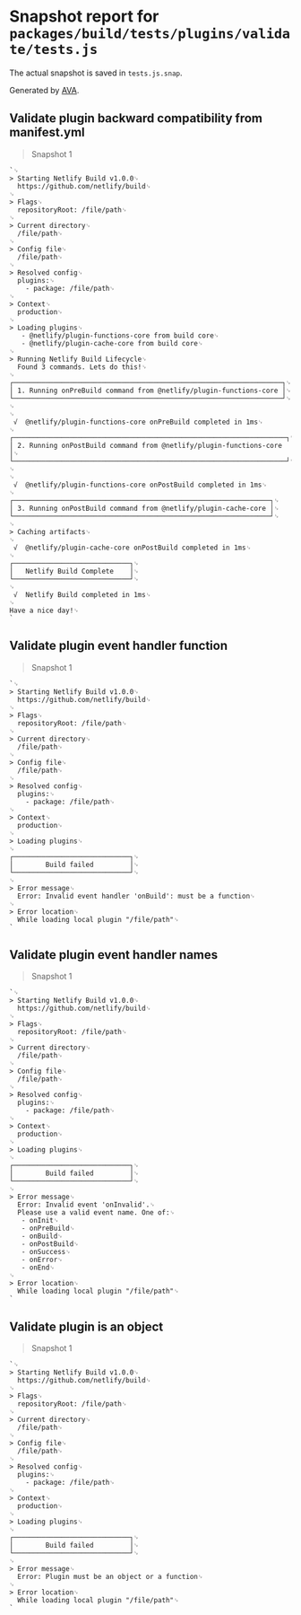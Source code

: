 # Snapshot report for `packages/build/tests/plugins/validate/tests.js`

The actual snapshot is saved in `tests.js.snap`.

Generated by [AVA](https://ava.li).

## Validate plugin backward compatibility from manifest.yml

> Snapshot 1

    `␊
    > Starting Netlify Build v1.0.0␊
      https://github.com/netlify/build␊
    ␊
    > Flags␊
      repositoryRoot: /file/path␊
    ␊
    > Current directory␊
      /file/path␊
    ␊
    > Config file␊
      /file/path␊
    ␊
    > Resolved config␊
      plugins:␊
        - package: /file/path␊
    ␊
    > Context␊
      production␊
    ␊
    > Loading plugins␊
       - @netlify/plugin-functions-core from build core␊
       - @netlify/plugin-cache-core from build core␊
    ␊
    > Running Netlify Build Lifecycle␊
      Found 3 commands. Lets do this!␊
    ␊
    ┌───────────────────────────────────────────────────────────────────┐␊
    │ 1. Running onPreBuild command from @netlify/plugin-functions-core │␊
    └───────────────────────────────────────────────────────────────────┘␊
    ␊
    ␊
     √  @netlify/plugin-functions-core onPreBuild completed in 1ms␊
    ␊
    ┌────────────────────────────────────────────────────────────────────┐␊
    │ 2. Running onPostBuild command from @netlify/plugin-functions-core │␊
    └────────────────────────────────────────────────────────────────────┘␊
    ␊
    ␊
     √  @netlify/plugin-functions-core onPostBuild completed in 1ms␊
    ␊
    ┌────────────────────────────────────────────────────────────────┐␊
    │ 3. Running onPostBuild command from @netlify/plugin-cache-core │␊
    └────────────────────────────────────────────────────────────────┘␊
    ␊
    > Caching artifacts␊
    ␊
     √  @netlify/plugin-cache-core onPostBuild completed in 1ms␊
    ␊
    ┌─────────────────────────────┐␊
    │   Netlify Build Complete    │␊
    └─────────────────────────────┘␊
    ␊
     √  Netlify Build completed in 1ms␊
    ␊
    Have a nice day!␊
    `

## Validate plugin event handler function

> Snapshot 1

    `␊
    > Starting Netlify Build v1.0.0␊
      https://github.com/netlify/build␊
    ␊
    > Flags␊
      repositoryRoot: /file/path␊
    ␊
    > Current directory␊
      /file/path␊
    ␊
    > Config file␊
      /file/path␊
    ␊
    > Resolved config␊
      plugins:␊
        - package: /file/path␊
    ␊
    > Context␊
      production␊
    ␊
    > Loading plugins␊
    ␊
    ┌─────────────────────────────┐␊
    │        Build failed         │␊
    └─────────────────────────────┘␊
    ␊
    > Error message␊
      Error: Invalid event handler 'onBuild': must be a function␊
    ␊
    > Error location␊
      While loading local plugin "/file/path"␊
    `

## Validate plugin event handler names

> Snapshot 1

    `␊
    > Starting Netlify Build v1.0.0␊
      https://github.com/netlify/build␊
    ␊
    > Flags␊
      repositoryRoot: /file/path␊
    ␊
    > Current directory␊
      /file/path␊
    ␊
    > Config file␊
      /file/path␊
    ␊
    > Resolved config␊
      plugins:␊
        - package: /file/path␊
    ␊
    > Context␊
      production␊
    ␊
    > Loading plugins␊
    ␊
    ┌─────────────────────────────┐␊
    │        Build failed         │␊
    └─────────────────────────────┘␊
    ␊
    > Error message␊
      Error: Invalid event 'onInvalid'.␊
      Please use a valid event name. One of:␊
       - onInit␊
       - onPreBuild␊
       - onBuild␊
       - onPostBuild␊
       - onSuccess␊
       - onError␊
       - onEnd␊
    ␊
    > Error location␊
      While loading local plugin "/file/path"␊
    `

## Validate plugin is an object

> Snapshot 1

    `␊
    > Starting Netlify Build v1.0.0␊
      https://github.com/netlify/build␊
    ␊
    > Flags␊
      repositoryRoot: /file/path␊
    ␊
    > Current directory␊
      /file/path␊
    ␊
    > Config file␊
      /file/path␊
    ␊
    > Resolved config␊
      plugins:␊
        - package: /file/path␊
    ␊
    > Context␊
      production␊
    ␊
    > Loading plugins␊
    ␊
    ┌─────────────────────────────┐␊
    │        Build failed         │␊
    └─────────────────────────────┘␊
    ␊
    > Error message␊
      Error: Plugin must be an object or a function␊
    ␊
    > Error location␊
      While loading local plugin "/file/path"␊
    `
